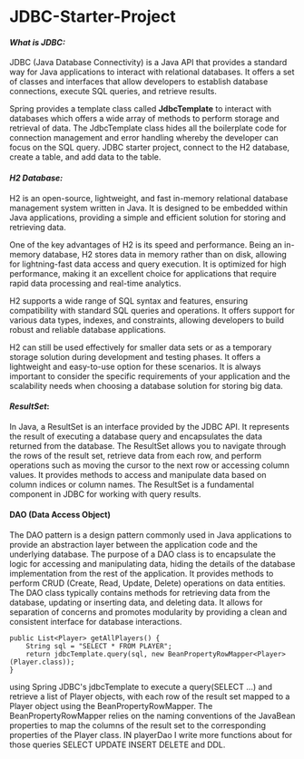 # JDBC-Starter-Project

#### **_What is JDBC:_**

JDBC (Java Database Connectivity) is a Java API that provides a standard way for Java applications to interact with
relational databases. It offers a set of classes and interfaces that allow developers to establish database connections,
execute SQL queries, and retrieve results.

Spring provides a template class called **JdbcTemplate** to interact with databases which offers a wide array of methods
to
perform storage and retrieval of data. The JdbcTemplate class hides all the boilerplate code for connection management
and error handling whereby the developer can focus on the SQL query.
JDBC starter project, connect to the H2 database, create a table, and add data to the table.

#### **_H2 Database:_**

H2 is an open-source, lightweight, and fast in-memory relational database management system written in Java. It is
designed to be embedded within Java applications, providing a simple and efficient solution for storing and retrieving
data.

One of the key advantages of H2 is its speed and performance. Being an in-memory database, H2 stores data in memory
rather than on disk, allowing for lightning-fast data access and query execution. It is optimized for high performance,
making it an excellent choice for applications that require rapid data processing and real-time analytics.

H2 supports a wide range of SQL syntax and features, ensuring compatibility with standard SQL queries and operations. It
offers support for various data types, indexes, and constraints, allowing developers to build robust and reliable
database applications.

H2 can still be used effectively for smaller data sets or as a temporary storage solution during development and testing
phases. It offers a lightweight and easy-to-use option for these scenarios. It is always important to consider the
specific requirements of your application and the scalability needs when choosing a database solution for storing big
data.

#### **_ResultSet_**:

In Java, a ResultSet is an interface provided by the JDBC API. It represents the result of executing a
database query and encapsulates the data returned from the database. The ResultSet allows you to navigate through the
rows of the result set, retrieve data from each row, and perform operations such as moving the cursor to the next row or
accessing column values. It provides methods to access and manipulate data based on column indices or column names. The
ResultSet is a fundamental component in JDBC for working with query results.

#### **DAO** (Data Access Object)

The DAO pattern is a design pattern commonly used in Java applications to provide an
abstraction layer between the application code and the underlying database. The purpose of a DAO class is to encapsulate
the logic for accessing and manipulating data, hiding the details of the database implementation from the rest of the
application. It provides methods to perform CRUD (Create, Read, Update, Delete) operations on data entities. The DAO
class typically contains methods for retrieving data from the database, updating or inserting data, and deleting data.
It allows for separation of concerns and promotes modularity by providing a clean and consistent interface for database
interactions.

    public List<Player> getAllPlayers() {
        String sql = "SELECT * FROM PLAYER";
        return jdbcTemplate.query(sql, new BeanPropertyRowMapper<Player> (Player.class));
    }

using Spring JDBC's jdbcTemplate to execute a query(SELECT  ...) and retrieve a list of Player objects, with each row of the
result
set mapped to a Player object using the BeanPropertyRowMapper. The BeanPropertyRowMapper relies on the naming
conventions of the JavaBean properties to map the columns of the result set to the corresponding properties of the
Player class. IN playerDao I write more functions about for those queries SELECT UPDATE INSERT DELETE and DDL.
